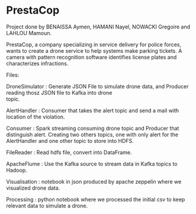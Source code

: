 # PrestaCop

Project done by BENAISSA Aymen, HAMANI Nayel, NOWACKI Gregoire and LAHLOU Mamoun.

PrestaCop, a company specializing in service delivery for police forces, wants to create a drone service to help systems make parking tickets.
A camera with pattern recognition software identifies license plates and characterizes infractions.


Files:

  DroneSimulator : Generate JSON File to simulate drone data, and Producer reading thosz JSON file to Kafka into drone    
                 topic.
  
  AlertHandler : Consumer that takes the alert topic and send a mail with location of the violation.
  
  Consumer : Spark streaming consuming drone topic and Producer that distinguish alert. Creating two others topics, one with only alert for the AlertHandler and one other topic to store into HDFS.
  
  FileReader : Read hdfs file, convert into DataFrame.
  
  ApacheFlume : Use the Kafka source to stream data in Kafka topics to Hadoop.
  
  Visualisation : notebook in json produced by apache zeppelin where we visualized drone data.
  
  Processing : python notebook where we processed the initial csv to keep relevant data to simulate a drone.
